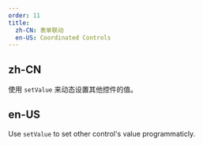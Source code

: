 ```yaml
---
order: 11
title:
  zh-CN: 表单联动
  en-US: Coordinated Controls
---
```


## zh-CN

使用 `setValue` 来动态设置其他控件的值。

## en-US

Use `setValue` to set other control's value programmaticly.

